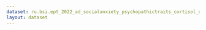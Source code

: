 ```yaml
---
dataset: ru.bsi.ept_2022_ad_socialanxiety_psychopathictraits_cortisol_dsc_752
layout: dataset
---
```

